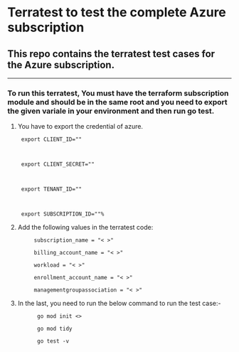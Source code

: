 # Terratest to test the complete Azure subscription 
 

## This repo contains the terratest  test cases for the Azure subscription.

 


-------------
### To run this terratest, You must have the terraform subscription module and should be in the same root and you need to export the given variale in your environment and then run go test.

 


1. You have to export the credential of azure.

 

        export CLIENT_ID=""

 

        export CLIENT_SECRET=""

 

        export TENANT_ID=""

 

        export SUBSCRIPTION_ID=""%           


2. Add the following values in the terratest code:


        	subscription_name = "< >"

            billing_account_name = "< >"

            workload = "< >"

            enrollment_account_name = "< >"

            managementgroupassociation = "< >"

3. In the last, you need to run the below command to run the test case:-

             go mod init <>

             go mod tidy

             go test -v
